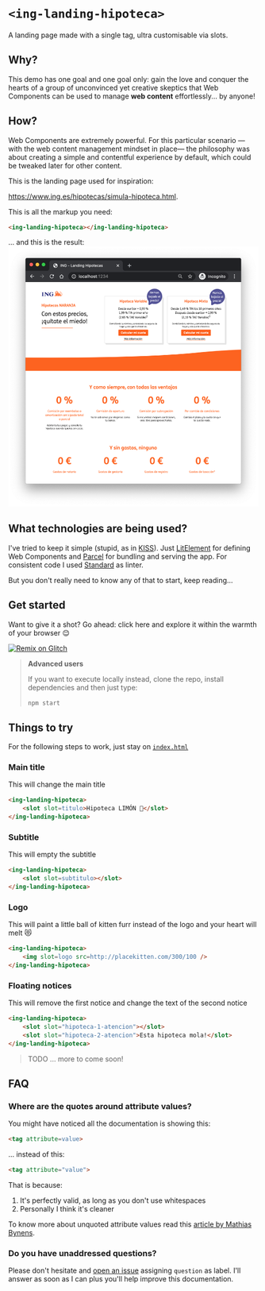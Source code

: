 # `<ing-landing-hipoteca>`
A landing page made with a single tag, ultra customisable via slots.

## Why?
This demo has one goal and one goal only: gain the love and conquer the hearts of a group of unconvinced yet creative skeptics that Web Components can be used to manage **web content** effortlessly... by anyone!

## How?
Web Components are extremely powerful. For this particular scenario —with the web content management mindset in place— the philosophy was about creating a simple and contentful experience by default, which could be tweaked later for other content.

This is the landing page used for inspiration:

https://www.ing.es/hipotecas/simula-hipoteca.html.

This is all the markup you need:
```html
<ing-landing-hipoteca></ing-landing-hipoteca>
```

... and this is the result:
![screenshot](landing-screenshot.png)

## What technologies are being used?
I've tried to keep it simple (stupid, as in [KISS](https://en.wikipedia.org/wiki/KISS_principle)). Just [LitElement](https://github.com/Polymer/lit-element) for defining Web Components and [Parcel](https://github.com/parcel-bundler/parcel) for bundling and serving the app. For consistent code I used [Standard](https://github.com/standard/standard) as linter.

But you don't really need to know any of that to start, keep reading...

## Get started
Want to give it a shot? Go ahead: click here and explore it within the warmth of your browser 😌

[![Remix on Glitch](https://cdn.glitch.com/2703baf2-b643-4da7-ab91-7ee2a2d00b5b%2Fremix-button.svg)](https://glitch.com/edit/#!/import/github/jdvivar/ing-landing-hipotecas-demo)

> **Advanced users**
>
> If you want to execute locally instead, clone the repo, install dependencies and then just type:
> ```bash
> npm start
> ```

## Things to try
For the following steps to work, just stay on [`index.html`](index.html)

### Main title
This will change the main title
```html
<ing-landing-hipoteca>
    <slot slot=titulo>Hipoteca LIMÓN 🍋</slot>
</ing-landing-hipoteca>
```

### Subtitle
This will empty the subtitle
```html
<ing-landing-hipoteca>
    <slot slot=subtitulo></slot>
</ing-landing-hipoteca>
```

### Logo
This will paint a little ball of kitten furr instead of the logo and your heart will melt 😻
```html
<ing-landing-hipoteca>
    <img slot=logo src=http://placekitten.com/300/100 />
</ing-landing-hipoteca>
```

### Floating notices
This will remove the first notice and change the text of the second notice
```html
<ing-landing-hipoteca>
    <slot slot="hipoteca-1-atencion"></slot>
    <slot slot="hipoteca-2-atencion">Esta hipoteca mola!</slot>
</ing-landing-hipoteca>

```
> TODO
> ... more to come soon!

## FAQ
### Where are the quotes around attribute values?
You might have noticed all the documentation is showing this:
```html
<tag attribute=value>
```
... instead of this:
```html
<tag attribute="value">
```
That is because:
1. It's perfectly valid, as long as you don't use whitespaces
1. Personally I think it's cleaner

To know more about unquoted attribute values read this [article by Mathias Bynens](https://mathiasbynens.be/notes/unquoted-attribute-values).

### Do you have unaddressed questions?

Please don't hesitate and [open an issue](https://github.com/jdvivar/ing-landing-hipotecas-demo/issues/new) assigning `question` as label. I'll answer as soon as I can plus you'll help improve this documentation.